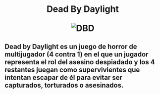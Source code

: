 <h1> <center> Dead By Daylight


![DBD](https://cdn1.epicgames.com/offer/611482b8586142cda48a0786eb8a127c/EGS_DeadbyDaylight_BehaviourInteractive_S1_2560x1440-a32581cf9948a9a2e24b2ff15c1577c7)

</center>

<h2>

Dead by Daylight es un juego de horror de multijugador (4 contra 1) en el que un jugador representa el rol del asesino despiadado y los 4 restantes juegan como supervivientes que intentan escapar de él para evitar ser capturados, torturados o asesinados.